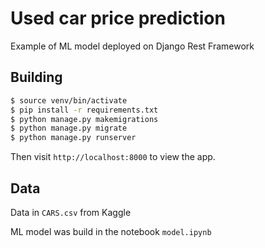 # Used car price prediction 
Example of ML model deployed on Django Rest Framework 

## Building
```sh
$ source venv/bin/activate
$ pip install -r requirements.txt
$ python manage.py makemigrations
$ python manage.py migrate
$ python manage.py runserver
```

Then visit `http://localhost:8000` to view the app.

## Data
Data in `CARS.csv` from Kaggle

ML model was build in the notebook `model.ipynb`
